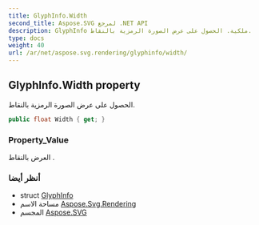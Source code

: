 ```yaml
---
title: GlyphInfo.Width
second_title: Aspose.SVG لمرجع .NET API
description: GlyphInfo ملكية. الحصول على عرض الصورة الرمزية بالنقاط.
type: docs
weight: 40
url: /ar/net/aspose.svg.rendering/glyphinfo/width/
---
```

## GlyphInfo.Width property

الحصول على عرض الصورة الرمزية بالنقاط.

```csharp
public float Width { get; }
```

### Property_Value

العرض بالنقاط .

### أنظر أيضا

* struct [GlyphInfo](../)
* مساحة الاسم [Aspose.Svg.Rendering](../../glyphinfo/)
* المجسم [Aspose.SVG](../../../)



